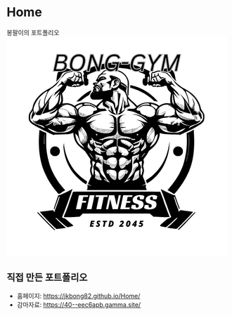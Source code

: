 # Home
봉팔이의 포트폴리오
![My Home logo](logo.png)
## 직접 만든 포트폴리오
- 홈페이지: https://jkbong82.github.io/Home/
- 감마자료: https://40--eec6apb.gamma.site/
